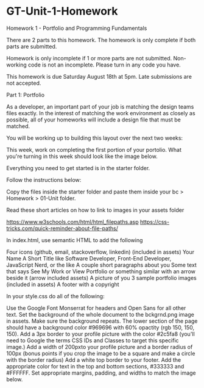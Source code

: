 # GT-Unit-1-Homework

Homework 1 - Portfolio and Programming Fundamentals

There are 2 parts to this homework. The homework is only complete if both parts are submitted.

Homework is only incomplete if 1 or more parts are not submitted. Non-working code is not an incomplete. Please turn in any code you have. 

This homework is due Saturday August 18th at 5pm. Late submissions are not accepted. 


Part 1: Portfolio

As a developer, an important part of your job is matching the design teams files exactly. In the interest of matching the work environment as closely as possible, all of your homeworks will include a design file that must be matched. 

You will be working up to building this layout over the next two weeks:



This week, work on completing the first portion of your portolio. What you're turning in this week should look like the image below.



Everything you need to get started is in the starter folder. 

Follow the instructions below: 


Copy the files inside the starter folder and paste them inside your bc > Homework > 01-Unit folder. 

Read these short articles on how to link to images in your assets folder 


https://www.w3schools.com/html/html_filepaths.asp
https://css-tricks.com/quick-reminder-about-file-paths/



In index.html, use semantic HTML to add the following


Four icons (github, email, stackoverflow, linkedin) (included in assets)
Your Name
A Short Title like Software Developer, Front-End Developer, JavaScript Nerd, or the like 
A couple short paragraphs about you
Some text that says See My Work or View Portfolio or something similar with an arrow beside it (arrow included assets)
A picture of you
3 sample portfolio images (included in assets)
A footer with a copyright



In your style.css do all of the following:


Use the Google Font Monserrat for headers and Open Sans for all other text.
Set the background of the whole document to the bckgrnd.png image in assets. Make sure the background repeats.
The lower section of the page should have a background color #969696 with 60% opactity (rgb 150, 150, 150). 
Add a 3px border to your profile picture with the color #2c5fa8 (you'll need to Google the terms CSS IDs and Classes to target this specific image.)
Add a width of 200pxto your profile picture and a border radius of 100px (bonus points if you crop the image to be a square and make a circle with the border radius) 
Add a white top border to your footer.
Add the appropriate color for text in the top and bottom sections, #333333 and #FFFFFF. 
Set appropriate margins, padding, and widths to match the image below.




